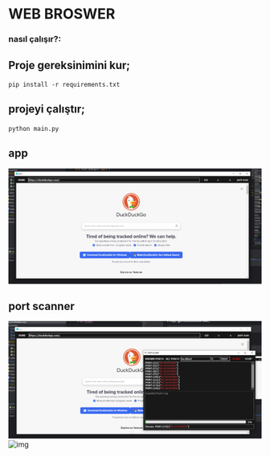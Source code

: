 # WEB BROSWER

### nasıl çalışır?:

## Proje gereksinimini kur;
```
pip install -r requirements.txt
```

## projeyi çalıştır;
```
python main.py
```

## app
![img.png](preview/img.png)

## port scanner
![img.png](preview/scanner.png)
![img](https://api.farukseker.com.tr/media/web-browser-with-port-scanner)
